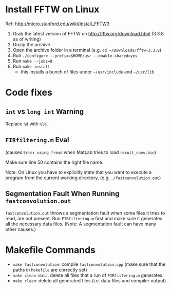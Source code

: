 # Install FFTW on Linux
Ref: http://micro.stanford.edu/wiki/Install_FFTW3

1. Grab the latest version of FFTW on http://fftw.org/download.html (3.3.8 as of writing)
2. Unzip the archive
3. Open the archive folder in a terminal (e.g. `cd ~/Downloads/fftw-3.3.8`)
4. Run `./configure --prefix=$HOME/usr --enable-shared=yes`
5. Run `make --jobs=8`
6. Run `make install`
   - this installs a bunch of files under `~/usr/include` and `~/usr/lib`

# Code fixes
## `int` vs `long int` Warning
Replace `%d` with `%ld`.

## `FIRfiltering.m` Eval
(causes `Error using fread` when MatLab tries to load `result_conv.bin`)

Make sure line 50 contains the right file name.

Note: On Linux you have to explicitly state that you want to execute a program
from the current working directory. (e.g. `./fastconvolution.out`)

## Segmentation Fault When Running `fastconvolution.out`
`fastconvolution.out` throws a segmentation fault when some files it tries
to read, are not present. Run `FIRfiltering.m` first and make sure it
generates all the necessary data files.
(Note: A segmentation fault can have many other causes.)

# Makefile Commands
- `make fastconvolution`: compile `fastconvolution.cpp`
  (make sure that the paths in `Makefile` are correctly set)
- `make clean-data`: delete all files that a run of `FIRfiltering.m` generates.
- `make clean`: delete all generated files (i.e. data files and compiler output)
